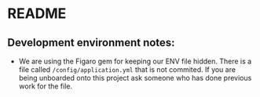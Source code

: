 # README

## Development environment notes:
 - We are using the Figaro gem for keeping our ENV file hidden. There is a file called `/config/application.yml` that is not commited. If you are being unboarded onto this project ask someone who has done previous work for the file.
